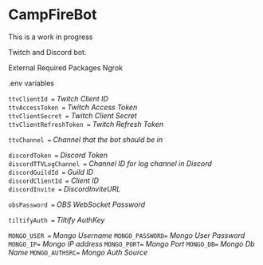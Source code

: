 # CampFireBot
This is a work in progress

Twitch and Discord bot.

External Required Packages
Ngrok

.env variables

`ttvClientId =` *Twitch Client ID*  
`ttvAccessToken =` *Twitch Access Token*  
`ttvClientSecret =` *Twitch Client Secret*  
`ttvClientRefreshToken =` *Twitch Refresh Token*  

`ttvChannel =` *Channel that the bot should be in*  

`discordToken =` *Discord Token*  
`discordTTVLogChannel =` *Channel ID for log channel in Discord*  
`discordGuildId =` *Guild ID*  
`discordClientId =` *Client ID*  
`discordInvite =` *DiscordInviteURL*

`obsPassword =` *OBS WebSocket Password*  

`tiltifyAuth =` *Tiltify AuthKey*

`MONGO_USER =` *Mongo Username*
`MONGO_PASSWORD=` *Mongo User Password*
`MONGO_IP=` *Mongo IP address*
`MONGO_PORT=` *Mongo Port*
`MONGO_DB=` *Mongo Db Name*
`MONGO_AUTHSRC=` *Mongo Auth Source*
